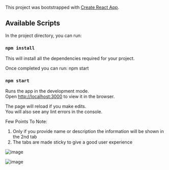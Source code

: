 This project was bootstrapped with [Create React App](https://github.com/facebook/create-react-app).

## Available Scripts

In the project directory, you can run:

### `npm install`

This will install all the dependencies required for your project.

Once completed you can run: npm start


### `npm start`

Runs the app in the development mode.<br />
Open [http://localhost:3000](http://localhost:3000) to view it in the browser.

The page will reload if you make edits.<br />
You will also see any lint errors in the console.


Few Points To Note:

1) Only if you provide name or description the information will be shown in the 2nd tab
2) The tabs are made sticky to give a good user experience

![image](https://user-images.githubusercontent.com/11676394/75201468-85346f00-578e-11ea-98a2-0dd1a73e12c3.png)

![image](https://user-images.githubusercontent.com/11676394/75201562-ca58a100-578e-11ea-9821-9c8cedb52ad3.png)



